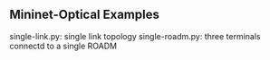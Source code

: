 Mininet-Optical Examples
------------------------

single-link.py: single link topology
single-roadm.py: three terminals connectd to a single ROADM
